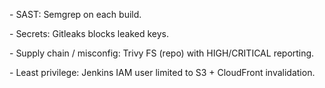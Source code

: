 \- SAST: Semgrep on each build.

\- Secrets: Gitleaks blocks leaked keys.

\- Supply chain / misconfig: Trivy FS (repo) with HIGH/CRITICAL reporting.

\- Least privilege: Jenkins IAM user limited to S3 + CloudFront invalidation.

